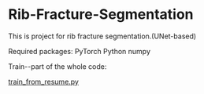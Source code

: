 # Rib-Fracture-Segmentation

This is project for rib fracture segmentation.(UNet-based)

Required packages: PyTorch Python numpy

Train--part of the whole code:

[train_from_resume.py](https://github.com/yyyujintang/Rib-Fracture-Segmentation/blob/main/train_from_resume.py)
